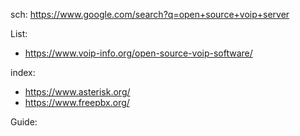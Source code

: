 sch: https://www.google.com/search?q=open+source+voip+server

List:
- https://www.voip-info.org/open-source-voip-software/

index:
- https://www.asterisk.org/
- https://www.freepbx.org/

Guide:

